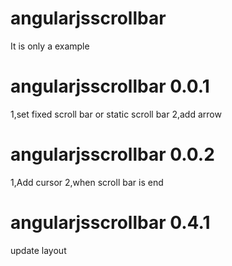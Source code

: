 # angularjsscrollbar
It is only a example 
# angularjsscrollbar 0.0.1
1,set fixed scroll bar or static scroll bar
2,add arrow
# angularjsscrollbar 0.0.2
1,Add cursor 
2,when scroll bar is end
# angularjsscrollbar 0.4.1
update layout 
